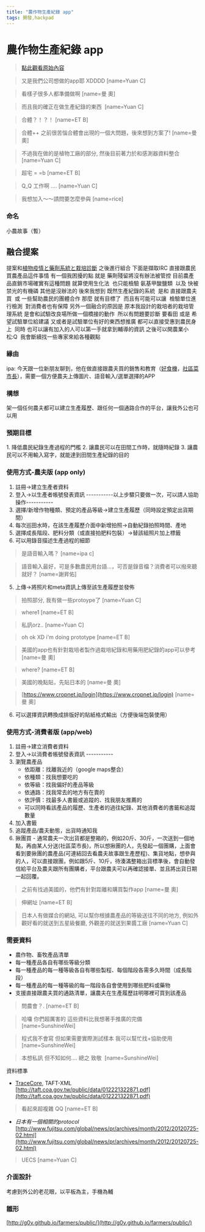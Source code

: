 ```yaml
---
title: "農作物生產紀錄 app"
tags: 開發,hackpad
---
```


# 農作物生產紀錄 app

> [點此觀看原始內容](https://g0v.hackpad.tw/8c3ZyeuaKfF)

> 又是我們公司想做的app耶 XDDDD
> [name=Yuan C]

> 看樣子很多人都準備做啊
> [name=曼 奧]

> 而且我的確正在做生產紀錄的東西 
> [name=Yuan C]

> 合體？！？！
> [name=ET B]

> 合體\+\+ 之前很苦惱合體會出現的一個大問題，後來想到方案了!
> [name=曼 奧]

> 不過我在做的是植物工廠的部分, 然後目前著力於和感測器資料整合
> [name=Yuan C]

> 超宅 = =b
> [name=ET B]

> Q_Q 工作啊 ....
> [name=Yuan C]

> 我想加入～～請問要怎麼參與
> [name=rice]



### 命名

小農故事（暫）
## 融合提案

提案和[植物疫情と藥劑系統と栽培診斷](https://g0v.hackpad.com/8Hlh2hux8xg) 之後進行組合
下面是擷取IRC
直接跟農民買農產品這件事情
有一個我困擾的點
就是 藥劑殘留將沒有辦法被管控 目前農產品直銷市場確實有這種問題
就算使用生化法  也只能檢驗 氨基甲酸鹽類  以及 快被禁光的有機磷
其他是沒辦法的
後來我想到
既然生產紀錄的系統  是和 直接跟農夫買  或 一些幫助農民的團體合作
那麼 就有目標了  而且有可能可以讓  檢驗單位進行檢測  對消費者也有保障
另外一個融合的原因是 原本我設計的栽培者的栽培管理系統 是會和試驗改良場所做一個橋接的動作  所以有問題要診斷 要看田 或是 希望試驗單位給建議 又或者是試驗單位有好的東西想推廣
都可以直接受惠到農民身上  同時 也可以讓有加入的人可以第一手就拿到輔導的資訊
之後可以開農業小松:Q  我會斷續找一些專家來給各種觀點



### 緣由

ipa: 今天跟一位新朋友聊到，他在做直接跟農夫買的銷售和教育（[好食機](http://www.howsfood.com/)，[社區菜市長](https://sites.google.com/site/foodmayor/)），需要一個方便農夫上傳圖片、語音輸入/選單選擇的APP


### 構想

架一個任何農夫都可以建立生產履歷、跟任何一個通路合作的平台，讓我外公也可以用

### 預期目標


1\. 降低農民紀錄生產過程的門檻
2\. 讓農民可以在田間工作時，就隨時紀錄
3\. 讓農民可以不用輸入寫字，就能達到田間生產紀錄的目的

### 使用方式-農夫版 (app only)

1.  註冊→建立生產者資料
2.  登入→以生產者帳號發表資訊
-----------以上步驟只要做一次，可以請人協助操作-----------
1.  選擇/新增作物種類、預定的產品等級→建立生產履歷（同時設定預定出貨期間）
2.  每次巡田水時，在該生產履歷介面中新增拍照→自動紀錄拍照時間、產地
3.  選擇成長階段、肥料分類（或直接拍肥料包裝）→替該組照片加上標籤
4.  可以用錄音描述生產過程的細節
> 是語音輸入嗎？
> [name=ipa c]

> 語音輸入最好，可是多數農民用台語...，可否是錄音檔？消費者可以撥來聽就好？
> [name=謝昇佑]

5.  上傳→將照片和meta資訊上傳至該生產履歷並發佈
> 拍照部分, 我有做一些protoype了
> [name=Yuan C]

> where1
> [name=ET B]

> 私訊orz..
> [name=Yuan C]

> oh ok XD i'm doing prototype
> [name=ET B]

> 美國的app也有針對栽培者製作過栽培紀錄和用藥用肥紀錄的app可以參考
> [name=曼 奧]

> where?
> [name=ET B]

> 美國的晚點貼，先貼日本的
> [name=曼 奧]

> [https://www.cropnet.jp/login](https://www.cropnet.jp/login)
> [name=曼 奧]

6.  可以選擇資訊轉換成排版好的貼紙格式輸出（方便後端包裝使用）

### 使用方式-消費者版 (app/web)

1.  註冊→建立消費者資料
2.  登入→以消費者帳號發表資訊
\-\-\-\-\-\-\-\-\-\-\-
1.  瀏覽農產品
    - 依距離：找離我近的（google maps整合）
    - 依種類：找我想要吃的
    - 依等級：找我偏好的產品等級
    - 依通路：找我常去的地方有在賣的
    - 依評價：找最多人書籤或追蹤的、找我朋友推薦的
    - 可以同時看該產品的履歷、生產者的過往紀錄、其他消費者的書籤和追蹤數量
2.  加入書籤
3.  追蹤產品/農夫動態，出貨時通知我
4.  揪團買 \- 通常農夫一次出貨都是整箱的，例如20斤、30斤，一次送到一個地點，再由某人分送(社區菜市長)，所以想揪團的人，先發起一個團購，上面會看到要揪團的農產品(可連結回去看農夫故事跟生產歷程)、集貨地點，想參與的人，可以直接跟團，例如跟5斤、10斤，待湊滿整箱出貨標準後，會自動發信給平台及農夫跟所有團購者，平台跟農夫可以再確認接單、並且將出貨日期一起回覆。
> 之前有找過美國的，他們有針對距離和購買製作app
> [name=曼 奧]

> 伸網址
> [name=ET B]

> 日本人有做媒合的網站, 可以幫你根據農產品的等級送往不同的地方, 例如外觀好看的就送到五星級餐廳, 外觀差的就送到果醬工廠
> [name=Yuan C]



### 需要資料

- 農作物、畜牧產品清單
- 每一種產品各自有哪些等級分類
- 每一種產品的每一種等級各自有哪些製程、每個階段各需多久時間（成長階段）
- 每一種產品的每一種等級的每一階段各自會使用到哪些肥料或藥物
- 支援直接跟農夫買的通路清單，讓農夫在生產履歷註明哪裡可買到該產品
> 問農會？.
> [name=ET B]

> 哈囉 你們超厲害的 這些資料比我想著手推廣的完備 
> [name=SunshineWei]

> 程式我不會寫 但如果需要實際測試樣本 我可以幫忙找+協助使用 
> [name=SunshineWei]

> 本想私訊 但不知如何.... 總之 致敬 
> [name=SunshineWei]


資料標準
- [TraceCore](http://www.tracefood.org/index.php/Tools:TraceCore_XML_Overview), TAFT-XML [http://taft.coa.gov.tw/public/data/012221322871.pdf](http://taft.coa.gov.tw/public/data/012221322871.pdf)
> 看起來超複雜 QQ
> [name=ET B]

- _日本有一個相關的protocol_ [http://www.fujitsu.com/global/news/pr/archives/month/2012/20120725-02.html](http://www.fujitsu.com/global/news/pr/archives/month/2012/20120725-02.html)
> UECS
> [name=Yuan C]


### 介面設計

考慮到外公的老花眼，以平板為主，手機為輔


### 雛形

[http://g0v.github.io/farmers/public/](http://g0v.github.io/farmers/public/)



